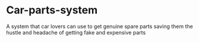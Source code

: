 # Car-parts-system
A system that car lovers can use to get genuine spare parts saving them the hustle and headache of getting fake and expensive parts
